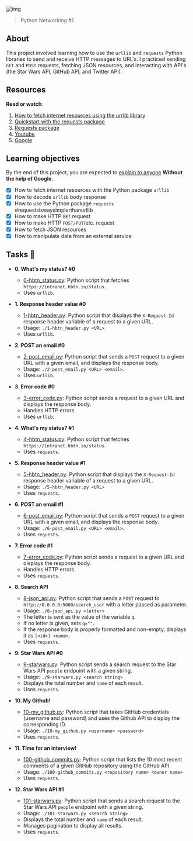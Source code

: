 ![img](https://assets.imaginablefutures.com/media/images/ALX_Logo.max-200x150.png)

> Python Networking #1

## About

This project involved learning how to use the `urllib` and `requests` Python
libraries to send and receive HTTP messages to URL's. I practiced sending `GET`
and `POST` requests, fetching JSON resources, and interacting with API's (the
Star Wars API, GitHub API, and Twitter API).

## Resources

**Read or watch**:

1. [How to fetch internet resources using the urrlib library](https://docs.python.org/3/howto/urllib2.html)
2. [Quickstart with the requests package](https://requests.readthedocs.io/en/latest/)
3. [Requests package](https://pypi.org/project/requests/)
4. [Youtube](https://www.youtube.com/results?search_query=python+networking+request+and+urllib)
5. [Google](https://www.google.com/search?q=python+networking+urllib+and+requests)

## Learning objectives

By the end of this project, you are expected to [explain to anyone]() **Without the help of Google**:

- [x] How to fetch internet resources with the Python package `urllib`
- [x] How to decode `urllib` body response
- [x] How to use the Python package `requests` #requestsiswaysimplerthanurllib
- [x] How to make HTTP `GET` request
- [x] How to make HTTP `POST/PUT`/etc. request
- [x] How to fetch JSON resources
- [x] How to manipulate data from an external service

## Tasks :page_with_curl:

- **0. What's my status? #0**

  - [0-hbtn_status.py](./0-hbtn_status.py): Python script that fetches
    `https://intranet.hbtn.io/status`.
  - Uses `urllib`.

* **1. Response header value #0**

  - [1-hbtn_header.py](./1-hbtn_header.py): Python script that displays the
    `X-Request-Id` response header variable of a request to a given URL.
  - Usage: `./1-hbtn_header.py <URL>`
  - Uses `urllib`.

* **2. POST an email #0**

  - [2-post_email.py](./2-post_email.py): Python script that sends a `POST`
    request to a given URL with a given email, and displays the response body.
  - Usage: `./2-post_email.py <URL> <email>`.
  - Uses `urllib`.

* **3. Error code #0**

  - [3-error_code.py](./3-error_code.py): Python script sends a request to
    a given URL and displays the response body.
  - Handles HTTP errors.
  - Uses `urllib`.

* **4. What's my status? #1**

  - [4-hbtn_status.py](./4-hbtn_status.py): Python script that fetches
    `https://intranet.hbtn.io/status`.
  - Uses `requests`.

* **5. Response header value #1**

  - [5-hbtn_header.py](./5-hbtn_header.py): Python script that displays the
    `X-Request-Id` response header variable of a request to a given URL.
  - Usage: `./5-hbtn_header.py <URL>`
  - Uses `requests`.

* **6. POST an email #1**

  - [6-post_email.py](./6-post_email.py): Python script that sends a `POST`
    request to a given URL with a given email, and displays the response body.
  - Usage: `./6-post_email.py <URL> <email>`.
  - Uses `requests`.

* **7. Error code #1**

  - [7-error_code.py](./7-error_code.py): Python script sends a request to
    a given URL and displays the response body.
  - Handles HTTP errors.
  - Uses `requests`.

* **8. Search API**

  - [8-json_api.py](./8-json_api.py): Python script that sends a `POST` request
    to `http://0.0.0.0:5000/search_user` with a letter passed as parameter.
  - Usage: `./8-json_api.py <letter>`
  - The letter is sent as the value of the variable `q`.
  - If no letter is given, sets `q=""`.
  - If the response body is properly formatted and non-empty, displays it as
    `[<id>] <name>`.
  - Uses `requests`.

* **9. Star Wars API #0**

  - [9-starwars.py](./9-starwars.py): Python script sends a search request to
    the Star Wars API `people` endpoint with a given string.
  - Usage: `./9-starwars.py <search string>`
  - Displays the total number and `name` of each result.
  - Uses `requests`.

* **10. My Github!**

  - [10-my_github.py](./10-my_github.py): Python script that takes GitHub
    credentials (username and password) and uses the Github API to display the
    corresponding ID.
  - Usage: `./10-my_github.py <username> <password>`
  - Uses `requests`.

* **11. Time for an interview!**

  - [100-github_commits.py](./100-github_commits.py): Python script that lists
    the 10 most recent comments of a given GitHub repository using the GitHub API.
  - Usage: `./100-github_commits.py <repository name> <owner name>`
  - Uses `requests`.

* **12. Star Wars API #1**

  - [101-starwars.py](./101-starwars.py): Python script that sends a search
    request to the Star Wars API `people` endpoint with a given string.
  - Usage: `./101-starwars.py <search string>`
  - Displays the total number and `name` of each result.
  - Manages pagination to display all results.
  - Uses `requests`.

